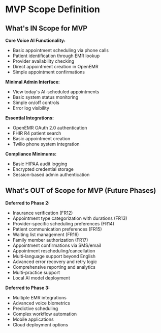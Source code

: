 # **MVP Scope Definition**

## **What's IN Scope for MVP**

**Core Voice AI Functionality:**
- Basic appointment scheduling via phone calls
- Patient identification through EMR lookup
- Provider availability checking
- Direct appointment creation in OpenEMR
- Simple appointment confirmations

**Minimal Admin Interface:**
- View today's AI-scheduled appointments
- Basic system status monitoring
- Simple on/off controls
- Error log visibility

**Essential Integrations:**
- OpenEMR OAuth 2.0 authentication
- FHIR R4 patient search
- Basic appointment creation
- Twilio phone system integration

**Compliance Minimums:**
- Basic HIPAA audit logging
- Encrypted credential storage
- Session-based admin authentication

## **What's OUT of Scope for MVP (Future Phases)**

**Deferred to Phase 2:**
- Insurance verification (FR12)
- Appointment type categorization with durations (FR13)
- Provider-specific scheduling preferences (FR14)
- Patient communication preferences (FR15)
- Waiting list management (FR16)
- Family member authorization (FR17)
- Appointment confirmations via SMS/email
- Appointment rescheduling/cancellation
- Multi-language support beyond English
- Advanced error recovery and retry logic
- Comprehensive reporting and analytics
- Multi-practice support
- Local AI model deployment

**Deferred to Phase 3:**
- Multiple EMR integrations
- Advanced voice biometrics
- Predictive scheduling
- Complex workflow automation
- Mobile applications
- Cloud deployment options
